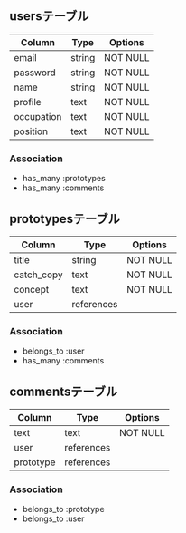 ## usersテーブル

| Column     | Type   | Options  |
| ---------- | ------ | ---------|
| email      | string | NOT NULL |
| password   | string | NOT NULL |
| name       | string | NOT NULL |            
| profile    | text   | NOT NULL |          
| occupation | text   | NOT NULL |         
| position   | text   | NOT NULL |        

### Association
- has_many :prototypes
- has_many :comments

## prototypesテーブル

| Column     | Type        | Options  |
| ---------- | ----------- | ---------|
| title      | string      | NOT NULL |
| catch_copy | text        | NOT NULL |
| concept    | text        | NOT NULL |            
| user       | references  |          |

### Association
- belongs_to :user
- has_many :comments

## commentsテーブル

| Column     | Type       | Options  |
| ---------- | -----------| ---------|
| text       | text       | NOT NULL |
| user       | references |          |
| prototype  | references |          |            
       

### Association
- belongs_to :prototype
- belongs_to :user
